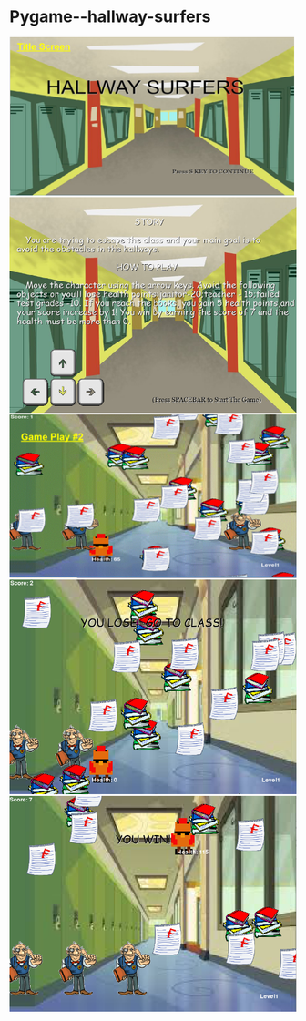 # Pygame--hallway-surfers
<img src="https://github.com/yello2003/Pygame--hallway-surfers/blob/master/opening%20capture.PNG?raw=true" width=500>
<img src="https://github.com/yello2003/Pygame--hallway-surfers/blob/master/Capture%20description.PNG">
<img src="https://github.com/yello2003/Pygame--hallway-surfers/blob/master/Capture%20gameplay.PNG">
<img src="https://github.com/yello2003/Pygame--hallway-surfers/blob/master/Capture%20lose%20ending.PNG">
<img src="https://github.com/yello2003/Pygame--hallway-surfers/blob/master/Capture%20win%20ending.PNG">
